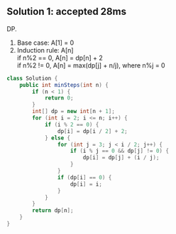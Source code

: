 ## Solution 1: accepted 28ms

DP. 

1. Base case: A[1] = 0
2. Induction rule: A[n]   
    if n%2 == 0, A[n] = dp[n] + 2  
    if n%2 != 0, A[n] = max(dp[j] + n/j), where n%j = 0  

```java
class Solution {
    public int minSteps(int n) {
        if (n < 1) {
            return 0;
        }
        int[] dp = new int[n + 1];
        for (int i = 2; i <= n; i++) {
            if (i % 2 == 0) {
                dp[i] = dp[i / 2] + 2;
            } else {
                for (int j = 3; j < i / 2; j++) {
                    if (i % j == 0 && dp[j] != 0) {
                        dp[i] = dp[j] + (i / j);
                    }
                }
                if (dp[i] == 0) {
                    dp[i] = i;
                }
            }
        }
        return dp[n];
    }
}
```
